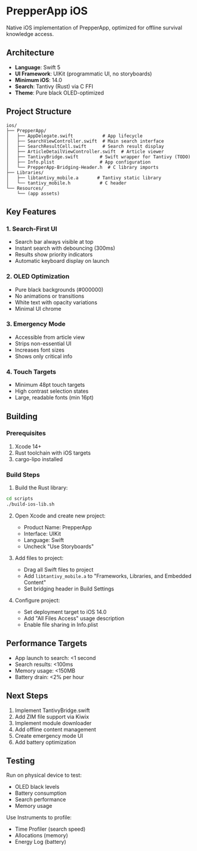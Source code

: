 # PrepperApp iOS

Native iOS implementation of PrepperApp, optimized for offline survival knowledge access.

## Architecture

- **Language**: Swift 5
- **UI Framework**: UIKit (programmatic UI, no storyboards)
- **Minimum iOS**: 14.0
- **Search**: Tantivy (Rust) via C FFI
- **Theme**: Pure black OLED-optimized

## Project Structure

```
ios/
├── PrepperApp/
│   ├── AppDelegate.swift           # App lifecycle
│   ├── SearchViewController.swift  # Main search interface  
│   ├── SearchResultCell.swift      # Search result display
│   ├── ArticleDetailViewController.swift  # Article viewer
│   ├── TantivyBridge.swift        # Swift wrapper for Tantivy (TODO)
│   ├── Info.plist                 # App configuration
│   └── PrepperApp-Bridging-Header.h  # C library imports
├── Libraries/
│   ├── libtantivy_mobile.a       # Tantivy static library
│   └── tantivy_mobile.h           # C header
└── Resources/
    └── (app assets)
```

## Key Features

### 1. Search-First UI
- Search bar always visible at top
- Instant search with debouncing (300ms)
- Results show priority indicators
- Automatic keyboard display on launch

### 2. OLED Optimization
- Pure black backgrounds (#000000)
- No animations or transitions
- White text with opacity variations
- Minimal UI chrome

### 3. Emergency Mode
- Accessible from article view
- Strips non-essential UI
- Increases font sizes
- Shows only critical info

### 4. Touch Targets
- Minimum 48pt touch targets
- High contrast selection states
- Large, readable fonts (min 16pt)

## Building

### Prerequisites
1. Xcode 14+
2. Rust toolchain with iOS targets
3. cargo-lipo installed

### Build Steps

1. Build the Rust library:
```bash
cd scripts
./build-ios-lib.sh
```

2. Open Xcode and create new project:
   - Product Name: PrepperApp
   - Interface: UIKit
   - Language: Swift
   - Uncheck "Use Storyboards"

3. Add files to project:
   - Drag all Swift files to project
   - Add `libtantivy_mobile.a` to "Frameworks, Libraries, and Embedded Content"
   - Set bridging header in Build Settings

4. Configure project:
   - Set deployment target to iOS 14.0
   - Add "All Files Access" usage description
   - Enable file sharing in Info.plist

## Performance Targets

- App launch to search: <1 second
- Search results: <100ms
- Memory usage: <150MB
- Battery drain: <2% per hour

## Next Steps

1. Implement TantivyBridge.swift
2. Add ZIM file support via Kiwix
3. Implement module downloader
4. Add offline content management
5. Create emergency mode UI
6. Add battery optimization

## Testing

Run on physical device to test:
- OLED black levels
- Battery consumption  
- Search performance
- Memory usage

Use Instruments to profile:
- Time Profiler (search speed)
- Allocations (memory)
- Energy Log (battery)